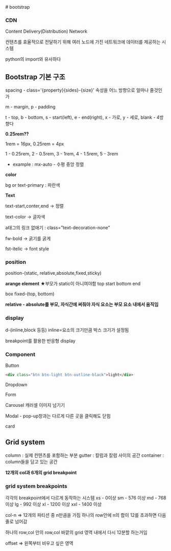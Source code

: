 <head>
<link href="../css/bootstrap.min.css" rel="stylesheet" integrity="sha384-gH2yIJqKdNHPEq0n4Mqa/HGKIhSkIHeL5AyhkYV8i59U5AR6csBvApHHNl/vI1Bx" crossorigin="anonymous">
</head>
# bootstrap

### CDN

Content Delivery(Distribution) Network

컨텐츠를 효율적으로 전달하기 위해 여러 노드에 가진 네트워크에 데이터를 제공하는 시스템

python의 import와 유사하다

## Bootstrap 기본 구조

spacing - class='{property}{sides}-{size}'  속성을 어느 방향으로 얼마나 줄것인가

m - margin, p - padding

t - top, b - bottom, s - start(left), e - end(right), x - 가로, y - 세로, blank - 4방향다

**0.25rem??**

1rem = 16px, 0.25rem = 4px

1 - 0.25rem, 2 - 0.5rem, 3 - 1rem, 4 - 1.5rem, 5 - 3rem

- example : mx-auto - 수평 중앙 정렬

**color**

bg or text-primary : 파란색

**Text**

text-start,conter,end → 정렬

text-color → 글자색

a태그의 링크 없애기 : class=”text-decoration-none”

fw-bold → 굵기를 굵게

fst-itelic → font style

### position
position-(static, relative,absolute,fixed,sticky)

**arange element**
★부모가 static이 아니여야함
top start bottom end

box fixed-(top, bottom)

__relative - absolute를 부모, 자식간에 써줘야 자식 요소는 부모 요소 내에서 움직임__

### display
d-(inline,block 등등)
inline=요소의 크기만큼 박스 크기가 설정됨

breakpoint를 활용한 반응형 display

### Component
Button
```html
<div class="btn btn-light btn-outline-black">light</div>
```

Dropdown

Form

Carousel 캐러셀
이미지 넘기기

Modal - pop-up창과는 다르게 다른 곳을 클릭해도 닫힘

card

## Grid system
column : 실제 컨텐츠를 포함하는 부분
gutter : 칼럼과 칼럼 사이의 공간
container : column들을 담고 있는 공간

__12개의 col과 6개의 grid breakpoint__

### grid system breakpoints
각각의 breakpoint에서 다르게 동작하는 시스템
xs - 0이상
sm - 576 이상
md - 768 이상
lg - 992 이상
xl - 1200 이상
xxl - 1400 이상

col-n => 12개의 파티션 중 n만큼을 가짐
하나의 row안에 n의 합이 12를 초과하면 다음 줄로 넘어감

하나의 row,col 안의 row,col
바깥의 grid 영역 내에서 다시 12분할 하는거임

offset => 왼쪽부터 비우고 싶은 영역

